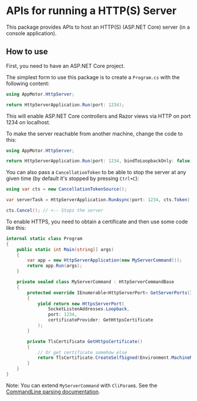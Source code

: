 ﻿# APIs for running a HTTP(S) Server

This package provides APIs to host an HTTP(S) (ASP.NET Core) server (in a console application).

## How to use

First, you need to have an ASP.NET Core project.

The simplest form to use this package is to create a `Program.cs` with the following content:

```c#
using AppMotor.HttpServer;

return HttpServerApplication.Run(port: 1234);
```

This will enable ASP.NET Core controllers and Razor views via HTTP on port 1234 on localhost.

To make the server reachable from another machine, change the code to this:

```c#
using AppMotor.HttpServer;

return HttpServerApplication.Run(port: 1234, bindToLoopbackOnly: false);
```

You can also pass a `CancellationToken` to be able to stop the server at any given time (by default it's stopped by pressing `Ctrl+C`):

```c#
using var cts = new CancellationTokenSource();

var serverTask = HttpServerApplication.RunAsync(port: 1234, cts.Token);

cts.Cancel(); // <-- Stops the server
```

To enable HTTPS, you need to obtain a certificate and then use some code like this:

```c#
internal static class Program
{
    public static int Main(string[] args)
    {
        var app = new HttpServerApplication(new MyServerCommand());
        return app.Run(args);
    }

    private sealed class MyServerCommand : HttpServerCommandBase
    {
        protected override IEnumerable<HttpServerPort> GetServerPorts(IServiceProvider serviceProvider)
        {
            yield return new HttpsServerPort(
                SocketListenAddresses.Loopback,
                port: 1234,
                certificateProvider: GetHttpsCertificate
            );
        }

        private TlsCertificate GetHttpsCertificate()
        {
            // Or get certificate somehow else
            return TlsCertificate.CreateSelfSigned(Environment.MachineName, TimeSpan.FromDays(90));
        }
    }
}
```

Note: You can extend `MyServerCommand` with `CliParam`s. See the [CommandLine parsing documentation](../AppMotor.CliApp/CommandLine/README.md).
